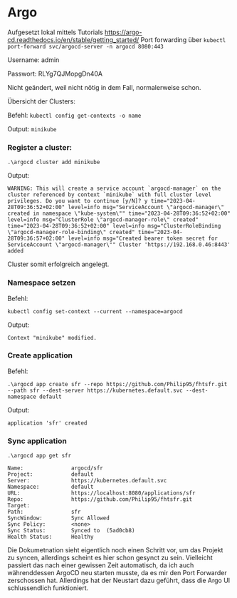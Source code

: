 # Argo
Aufgesetzt lokal mittels Tutorials https://argo-cd.readthedocs.io/en/stable/getting_started/
Port forwarding über ```kubectl port-forward svc/argocd-server -n argocd 8080:443```

Username: admin

Passwort: RLYg7QJMopgDn40A

Nicht geändert, weil nicht nötig in dem Fall, normalerweise schon.

Übersicht der Clusters:

Befehl:
```kubectl config get-contexts -o name```

Output:
```minikube```

### Register a cluster:

```.\argocd cluster add minikube```

Output:

```WARNING: This will create a service account `argocd-manager` on the cluster referenced by context `minikube` with full cluster level privileges. Do you want to continue [y/N]? y
time="2023-04-28T09:36:52+02:00" level=info msg="ServiceAccount \"argocd-manager\" created in namespace \"kube-system\""
time="2023-04-28T09:36:52+02:00" level=info msg="ClusterRole \"argocd-manager-role\" created"
time="2023-04-28T09:36:52+02:00" level=info msg="ClusterRoleBinding \"argocd-manager-role-binding\" created"
time="2023-04-28T09:36:57+02:00" level=info msg="Created bearer token secret for ServiceAccount \"argocd-manager\""
Cluster 'https://192.168.0.46:8443' added```

Cluster somit erfolgreich angelegt.

### Namespace setzen

Befehl:

```kubectl config set-context --current --namespace=argocd```

Output:

```Context "minikube" modified.```
### Create application
Befehl:

```.\argocd app create sfr --repo https://github.com/Philip95/fhtsfr.git --path sfr --dest-server https://kubernetes.default.svc --dest-namespace default```

Output:

```application 'sfr' created```

### Sync application

```.\argocd app get sfr```

```
Name:               argocd/sfr
Project:            default
Server:             https://kubernetes.default.svc
Namespace:          default
URL:                https://localhost:8080/applications/sfr
Repo:               https://github.com/Philip95/fhtsfr.git
Target:
Path:               sfr
SyncWindow:         Sync Allowed
Sync Policy:        <none>
Sync Status:        Synced to  (5ad0cb8)
Health Status:      Healthy
```

Die Dokumetnation sieht eigentlich noch einen Schritt vor, um das Projekt zu syncen, allerdings scheint es hier schon
gesynct zu sein. Vielleicht passiert das nach einer gewissen Zeit automatisch, da ich auch währenddessen ArgoCD neu 
starten musste, da es mir den Port Forwarder zerschossen hat. Allerdings hat der Neustart dazu geführt, dass die Argo UI 
schlussendlich funktioniert. 